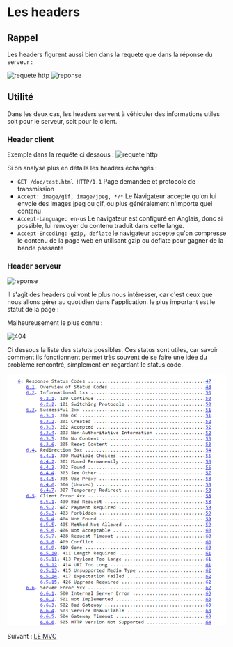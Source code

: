 # Les headers

## Rappel 
Les headers figurent aussi bien dans la requete que dans la réponse du serveur :

![requete http](https://www.ntu.edu.sg/home/ehchua/programming/webprogramming/images/HTTP_RequestMessageExample.png)
![reponse](https://www.ntu.edu.sg/home/ehchua/programming/webprogramming/images/HTTP_ResponseMessageExample.png)

## Utilité 
Dans les deux cas, les headers servent à véhiculer des informations utiles soit pour le serveur, soit pour le client.

### Header client
Exemple dans la requête ci dessous :
![requete http](https://www.ntu.edu.sg/home/ehchua/programming/webprogramming/images/HTTP_RequestMessageExample.png)

Si on analyse plus en détails les headers échangés :
* `GET /doc/test.html HTTP/1.1`  Page demandée et protocole de transmission 
* `Accept: image/gif, image/jpeg, */*` Le Navigateur accepte qu'on lui envoie des images jpeg ou gif, ou plus généralement n'importe quel contenu
* `Accept-Language: en-us` Le navigateur est configuré en Anglais, donc si possible, lui renvoyer du contenu traduit dans cette lange.
* `Accept-Encoding: gzip, deflate` le navigateur accepte qu'on compresse le contenu de la page web en utilisant gzip ou deflate pour gagner de la bande passante

### Header serveur

![reponse](https://www.ntu.edu.sg/home/ehchua/programming/webprogramming/images/HTTP_ResponseMessageExample.png)

Il s'agit des headers qui vont le plus nous intéresser, car c'est ceux que nous allons gérer au quotidien dans l'application.
le plus important est le statut de la page : 

Malheureusement le plus connu :

![404](http://v2.nl/lab/blog/404-not-found-we-are-cleaning-up-our-websites/image_preview)


Ci dessous la liste des statuts possibles. Ces status sont utiles, car savoir comment ils fonctionnent permet très souvent de se faire une idée du problème rencontré, simplement en regardant le status code.

![status page](./status-code.PNG)

Suivant : [LE MVC](../04-le-mvc/01-intro.md)
